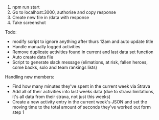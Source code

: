 1. npm run start
2. Go to localhost:3000, authorise and copy response
3. Create new file in /data with response
4. Take screenshot


Todo:
- modify script to ignore anything after thurs 12am and auto update title
- Handle manually logged activities
- Remove duplicate activities found in current and last data set function
- Auto create data file
- Script to generate slack message (elimations, at risk, fallen heroes, come backs, solo and team rankings lists)



Handling new members:
- Find how many minutes they've spent in the current week via Strava
- Add all of their activities into last weeks data (due to strava limitations, it's all data from their strava, not just this weeks)
- Create a new activity entry in the current week's JSON and set the moving time to the total amount of seconds they've worked out form step 1

